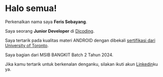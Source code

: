 # Halo semua! 

Perkenalkan nama saya **Feris Sebayang**.<br>

Saya seorang **Junior Developer** di [Dicoding](https://www.dicoding.com/).<br>

Saya tertarik pada kualitas materi ANDROID dengan dibekali [sertifikasi dari University of Toronto](https://www.coursera.org/account/accomplishments/specialization/CLKJD8XBXJ3M).<br>

Saya bagian dari MSIB BANGKIT Batch 2 Tahun 2024.<br>

Jika kamu tertarik untuk berkenalan denganku, silakan ikuti akun [Linkedin](https://www.linkedin.com/in/feris-sebayang/)ku ya.
